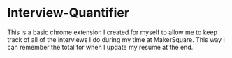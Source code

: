 # Interview-Quantifier

This is a basic chrome extension I created for myself to allow me to keep track of 
all of the interviews I do during my time at MakerSquare. This way I can remember 
the total for when I update my resume at the end.
